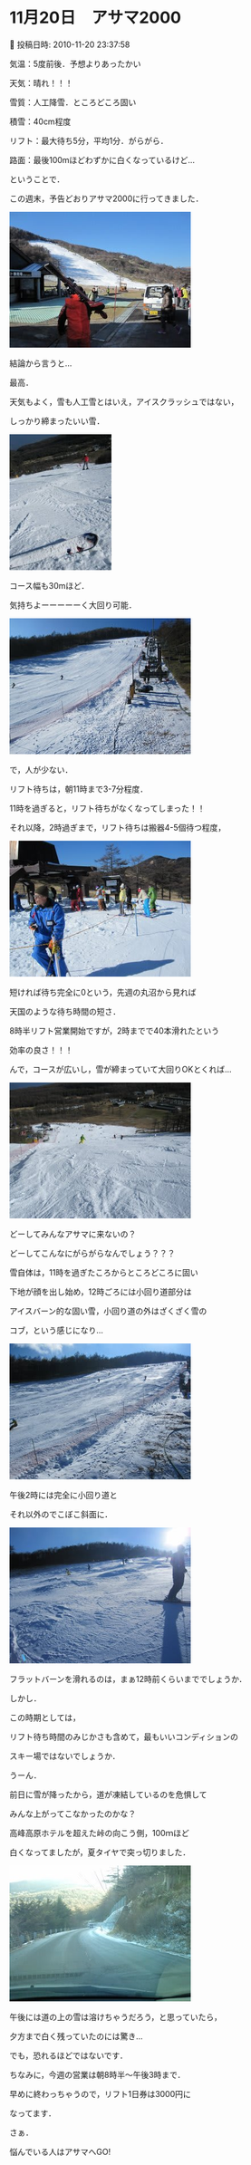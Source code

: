 # 11月20日　アサマ2000

📅 投稿日時: 2010-11-20 23:37:58

気温：5度前後．予想よりあったかい


天気：晴れ！！！


雪質：人工降雪．ところどころ固い


積雪：40cm程度


リフト：最大待ち5分，平均1分．がらがら．


路面：最後100mほどわずかに白くなっているけど…





ということで．


この週末，予告どおりアサマ2000に行ってきました．




![e0841c1f62bc8088e187cf663eca5ceb.jpg](images/e0841c1f62bc8088e187cf663eca5ceb.jpg)




結論から言うと…


最高．





天気もよく，雪も人工雪とはいえ，アイスクラッシュではない，


しっかり締まったいい雪．




![648e9bf6d249db271cffd261aa610671.jpg](images/648e9bf6d249db271cffd261aa610671.jpg)




コース幅も30mほど．


気持ちよーーーーーく大回り可能．




![26d8cf12d7091dc6ce719bc698d1ac42.jpg](images/26d8cf12d7091dc6ce719bc698d1ac42.jpg)







で，人が少ない．


リフト待ちは，朝11時まで3-7分程度．


11時を過ぎると，リフト待ちがなくなってしまった！！





それ以降，2時過ぎまで，リフト待ちは搬器4-5個待つ程度，




![3e0ba8c77932539d823565cc7308ef15.jpg](images/3e0ba8c77932539d823565cc7308ef15.jpg)




短ければ待ち完全に0という，先週の丸沼から見れば


天国のような待ち時間の短さ．





8時半リフト営業開始ですが，2時までで40本滑れたという


効率の良さ！！！





んで，コースが広いし，雪が締まっていて大回りOKとくれば…




![532fb39aadd063f6612a1ce111a4f9ef.jpg](images/532fb39aadd063f6612a1ce111a4f9ef.jpg)




どーしてみんなアサマに来ないの？


どーしてこんなにがらがらなんでしょう？？？





雪自体は，11時を過ぎたころからところどころに固い


下地が顔を出し始め，12時ごろには小回り道部分は


アイスバーン的な固い雪，小回り道の外はざくざく雪の


コブ，という感じになり…




![aafa96a409d33ddde1981a7c48fc67ca.jpg](images/aafa96a409d33ddde1981a7c48fc67ca.jpg)







午後2時には完全に小回り道と


それ以外のでこぼこ斜面に．




![7b1ea8077efba9c7eceb59d423cf6b39.jpg](images/7b1ea8077efba9c7eceb59d423cf6b39.jpg)




フラットバーンを滑れるのは，まぁ12時前くらいまででしょうか．





しかし．


この時期としては，


リフト待ち時間のみじかさも含めて，最もいいコンディションの


スキー場ではないでしょうか．





うーん．


前日に雪が降ったから，道が凍結しているのを危惧して


みんな上がってこなかったのかな？





高峰高原ホテルを超えた峠の向こう側，100ｍほど


白くなってましたが，夏タイヤで突っ切りました．




![b2c24124750ebed27258b1785607c41d.jpg](images/b2c24124750ebed27258b1785607c41d.jpg)




午後には道の上の雪は溶けちゃうだろう，と思っていたら，


夕方まで白く残っていたのには驚き…


でも，恐れるほどではないです．





ちなみに，今週の営業は朝8時半～午後3時まで．


早めに終わっちゃうので，リフト1日券は3000円に


なってます．





さぁ．


悩んでいる人はアサマへGO!
